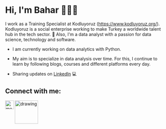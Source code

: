 # Hi, I'm Bahar 👩🏼‍💻

I work as a Training Specialist at Kodluyoruz (https://www.kodluyoruz.org/). Kodluyoruz is a social enterprise working to make Turkey a worldwide talent hub in the tech sector. 🚀 Also, I'm a data analyst with a passion for data science, technology and software. 

- I am currently working on data analytics with Python.

- My aim is to specialize in data analysis over time. For this, I continue to learn by following blogs, courses and different platforms every day.

- Sharing updates on <a href="https://www.linkedin.com/in/baharzurnaci/">LinkedIn</a> 💻


## Connect with me:

<a href="https://medium.com/@baharzurnaci/"><img align="left" alt="medium" width="28px" src ="https://cdn.iconscout.com/icon/free/png-512/medium-47-433328.png"/></a>
<a href="https://www.kaggle.com/baharz6"><img src="https://res.cloudinary.com/importdata/image/upload/v1595012924/kaggle_ksaktb.png" alt="drawing" width="75"/>
</a>

